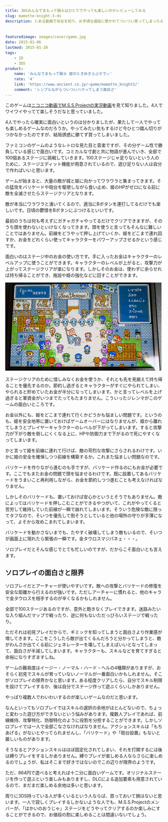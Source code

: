 ```yaml
---
title: 3DSみんなでまもって騎士はひとりでやっても楽しいのかレビューしてみる
slug: mamotte-knight-3-ds
description: とある動画で存在を知り、お手頃な値段に惹かれてついつい買ってしまったみんなでまもって騎士。大人数で遊べばとても面白いというのは動画で見て分かっていましたが、果たしてソロプレイでも楽しめるのか。ボッチプレイしてみた感想を綴りました。


featuredimage: images/cover/game.jpg
date: 2015-01-06
lastmod: 2015-01-20
tags: 
    - 2D
    - 3DS
product:
    name: 'みんなでまもって騎士 姫のときめきらぷそでぃ'
    rate: '4'
    link: 'https://www.ancient.co.jp/~game/mamotte_knight2/'
    comment: 'シンプルながらついついハマってしまう面白さ'
---
```


このゲームは<a href="https://www.nicovideo.jp/watch/sm24890213">ニコニコ動画でM.S.S.Projectの実況動画</a>を見て知りました。4人でワイワイやってて楽しそうだなと思っていました。

4人でやったら確実に面白いというのは分かりましたが、果たして一人でやっても楽しめるゲームなのだろうか。やってみたい気もするけど今ひとつ踏ん切りがつかなかったのですが、結局誘惑に勝てず買ってしまいました。

ファミコンのゲームのようなレトロな見た目と音楽ですが、その分ゲーム性で勝負している感じで面白いです。コミカルな寸劇と共に物語が進んでいき、全部で100個あるステージに挑戦していきます。100ステージじゃ足りないという人のために、ステージエディット機能が用意されているので、遊び足りない人は自分で作ればいいと思います。

ゲームが始まると、大量の敵が城と姫に向かってワラワラと集まってきます。その猛攻をバリケードや砲台を駆使しながら食い止め、姫のHPがゼロになる前に敵を全滅させたらステージクリアとなります。

敵が本当にワラワラと湧いてくるので、適当にBボタンを連打してるだけでも楽しいです。日頃の鬱憤をBボタンにぶつけるといいです。

最初のうちは何も考えずにガチャガチャやってるだけでクリアできますが、そのうち頭を使わないといけなくなってきます。頭を使うと言ってもそんなに難しいことではありません。前線をどうやって押し上げていくか、姫をどこまで連れ回すか、お金をどれくらい使ってキャラクターをパワーアップさせるかという感じです。

面白いのはステージ中のお金の使い方です。手に入ったお金はキャラクターのレベルアップに使うことができます。キャラクターのレベルが上がると、攻撃力が上がってステージクリアが楽になります。しかしそのお金は、使わずに余らせれば持ち帰ることができ、施設や姫の強化などに回すことができます。

![余ったお金は軍資金になる](c23d6858fd07601bf27d2f87e0cf1bd3.jpg)

ステージクリアのために惜しみなくお金を使うか、それとも先を見据えて持ち帰ることを優先するのか。節約し過ぎるとキャラクターがすぐにやられてしまい、やられると貯めていたお金が半分になってしまいます。かと言ってレベルを上げ過ぎると軍資金がいつまでたってもたまりません。こういったジレンマがこのゲームの面白いところです。

お金以外にも、姫をどこまで連れて行くかどうかも悩ましい問題です。というのも、姫を安全地帯に置いておけばゲームオーバーにはなりませんが、姫から離れてしまうとプレイヤーキャラクターのレベルが下がってしまいます。すると攻撃力が下がり敵を倒しにくくなる上に、HPや防御力まで下がるので死にやすくなってしまいます。

かと言って姫を前線に連れて行けば、敵の苛烈な攻撃にさらされるわけです。いかに姫の安全を確保しつつ前線を構築するか。これまた悩ましい問題なのです。

バリケードを作りながら進むのも手ですが、バリケード作るのにもお金が必要です。ここでもまたお金の問題で頭を悩ませるわけです。既に設置してあるバリケードをうまいこと再利用しながら、お金を節約しつつ進むことも考えなければなりません。

しかしそのバリケードも、置いておけば安心かというとそうでもありません。敵によってはバリケードを押しこむことができるやつがいて、これがやってくると苦労して維持していた前線が一瞬で崩れてしまいます。そういう危険な敵に限ってタフなので、そいつを優先して倒そうとしていると他の場所の守りが手薄になって、よそから攻めこまれてしまいます。

バリケードを動かさないまでも、たやすく破壊してしまう敵もいるので、そいつが画面上に現れたら緊張の一瞬です。金タウロスマジパネェ・・・。

ソロプレイだとそんな感じでとても忙しいのですが、だからこそ面白いとも言えます。


## ソロプレイの面白さと限界


ソロプレイだとアーチャーが使いやすいです。敵への攻撃とバリケードの修復を安全な距離から行えるのが強いです。ただしアーチャーに慣れると、他のキャラで金タウロスを相手するのが辛くなるかもしれません。

全部で100ステージあるのですが、意外と飽きなくプレイできます。迷路みたいな入り組んだマップで戦ったり、逆に何もないただっぴろいステージで戦ったり。

ただそれは初見プレイだからで、ギミックを知ってしまうと面白さより作業感が増してきます。ここをこうしたら敵が出てくるんだろうと分かってしまうと、敵がわんさか出てくる前にジェネレーターを壊してしまえばいいとなってしまって、面白さが半減してしまいます。キャラクターも、スキルなどを育てすぎると余裕になりすぎますしね。

ゲームの難易度はイージー・ノーマル・ハード・ヘルの4種類がありますが、おそらく初見でスキルが育っていないノーマルが一番面白いかもしれません。そこがソロプレイの限界かなと思います。ある程度クリアしたら、自分でスキル制限を設けてプレイするか、後は自分でステージ作って遊ぶくらいしかありません。

やっぱり複数人でわいわいするのが楽しいゲームなのだと思います。

なんといってもソロプレイではスキルの選択の余地がほとんどないので、ちょっと変わった遊び方ができないという悩みがあります。複数人プレイであれば、前線維持、攻撃特化、防御特化のように役割を分担することができます。しかしソロプレイでは一人で全部こなさなければなりません。アクションスキルは「もちあげる」がないとやってられませんし、「バリケード」や「砲台設置」もないと厳しいものがあります。

そうなるとアクションスキルはほぼ固定化されてしまい、それを打開するには後は縛りプレイをするしかありません。縛りプレイが楽しめる人ならさらに楽しめるのでしょうが、私はそこまで好きではないのでこの辺りが限界のようです。

ただ、864円で遊べると考えれば十二分に面白いゲームです。オリジナルステージを作って遊ぶという楽しみもありますし、DLCによる追加要素も用意されているので、まだまだ楽しめる余地は多いと思います。

周りに3DS持っている人が多くいるという人ならば、買っておいて損はないと思います。一人で寂しくプレイするしかないような人でも、M.S.S.Projectのメンバーが、「はかいのおうじゃ」ステージをどうやってクリアするのか楽しみにすることができるので、お値段の割に楽しめることは間違いないでしょう。


  
